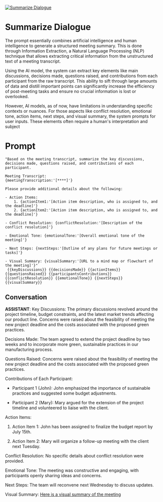 
[![Summarize Dialogue](https://flow-prompt-covers.s3.us-west-1.amazonaws.com/icon/cute/cute_2.png)]()
# Summarize Dialogue 
The prompt essentially combines artificial intelligence and human intelligence to generate a structured meeting summary. This is done through Information Extraction, a Natural Language Processing (NLP) technique that allows extracting critical information from the unstructured text of a meeting transcript.



Using the AI model, the system can extract key elements like main discussions, decisions made, questions raised, and contributions from each participant from the raw transcript. This ability to sift through large amounts of data and distill important points can significantly increase the efficiency of post-meeting tasks and ensure no crucial information is lost or overlooked.



However, AI models, as of now, have limitations in understanding specific contexts or nuances. For those aspects like conflict resolution, emotional tone, action items, next steps, and visual summary, the system prompts for user inputs. These elements often require a human's interpretation and subject

# Prompt

```
"Based on the meeting transcript, summarize the key discussions, decisions made, questions raised, and contributions of each participant.

Meeting Transcript: 
{meetingTranscription:'[****]'}

Please provide additional details about the following:

- Action Items:
    1. {actionItem1:'[Action item description, who is assigned to, and the deadline]'}
    2. {actionItem2:'[Action item description, who is assigned to, and the deadline]'}

- Conflict Resolution: {conflictResolution:'[Description of the conflict resolution]'}

- Emotional Tone: {emotionalTone:'[Overall emotional tone of the meeting]'}

- Next Steps: {nextSteps:'[Outline of any plans for future meetings or tasks]'}

- Visual Summary: {visualSummary:'[URL to a mind map or flowchart of the meeting]'}"
 {{keyDiscussions}} {{decisionsMade}} {{actionItems}} {{questionsRaised}} {{participantsContributions}} {{conflictResolution}} {{emotionalTone}} {{nextSteps}} {{visualSummary}} 
```

## Conversation

**ASSISTANT**: Key Discussions: The primary discussions revolved around the project timeline, budget constraints, and the latest market trends affecting our product line. Concerns were raised about the feasibility of meeting the new project deadline and the costs associated with the proposed green practices.



Decisions Made: The team agreed to extend the project deadline by two weeks and to incorporate more green, sustainable practices in our manufacturing process.



Questions Raised: Concerns were raised about the feasibility of meeting the new project deadline and the costs associated with the proposed green practices.



Contributions of Each Participant:

- Participant 1 (John): John emphasized the importance of sustainable practices and suggested some budget adjustments.

- Participant 2 (Mary): Mary argued for the extension of the project timeline and volunteered to liaise with the client.



Action Items:

1. Action Item 1: John has been assigned to finalize the budget report by July 15th.

2. Action Item 2: Mary will organize a follow-up meeting with the client next Tuesday.



Conflict Resolution: No specific details about conflict resolution were provided.



Emotional Tone: The meeting was constructive and engaging, with participants openly sharing ideas and concerns.



Next Steps: The team will reconvene next Wednesday to discuss updates.



Visual Summary: [Here is a visual summary of the meeting](www.exampleurl.com/mindmap.jpg)


